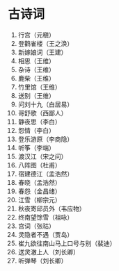 # 古诗词

1. 行宫（元稹）
2. 登鹳雀楼（王之涣）
3. 新嫁娘词（王建）
4. 相思（王维）
5. 杂诗（王维）
6. 鹿柴（王维）
7. 竹里馆（王维）
8. 送别（王维）
9. 问刘十九（白居易）
10. 哥舒歌（西鄙人）
11. 静夜思（李白）
12. 怨情（李白）
13. 登乐游原（李商隐）
14. 听筝（李端）
15. 渡汉江（宋之问）
16. 八阵图（杜甫）
17. 宿建德江（孟浩然）
18. 春晓（孟浩然）
19. 春怨（金昌绪）
20. 江雪（柳宗元）
21. 秋夜寄邱员外（韦应物）
22. 终南望馀雪（祖咏）
23. 宫词（张祜）
24. 灵隐者不遇（贾岛）
25. 崔九欲往南山马上口号与别（裴迪）
26. 送灵澈上人（刘长卿）
27. 听弹琴（刘长卿）